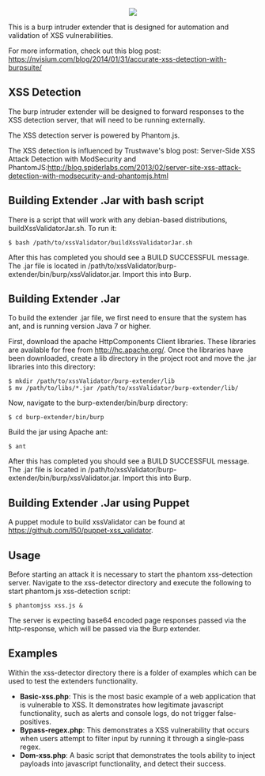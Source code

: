 <p align="center">
<img src="https://raw.githubusercontent.com/nVisium/xssValidator/gh-pages/images/xssValidator.png">
</p>

This is a burp intruder extender that is designed for automation and validation of XSS 
vulnerabilities.

For more information, check out this blog post: https://nvisium.com/blog/2014/01/31/accurate-xss-detection-with-burpsuite/

XSS Detection
-------------

The burp intruder extender will be designed to forward responses to the XSS detection
server, that will need to be running externally. 

The XSS detection server is powered by Phantom.js.

The XSS detection is influenced by Trustwave's blog post: Server-Side XSS Attack Detection with ModSecurity and PhantomJS:http://blog.spiderlabs.com/2013/02/server-site-xss-attack-detection-with-modsecurity-and-phantomjs.html

Building Extender .Jar with bash script
----------------------

There is a script that will work with any debian-based distributions,
buildXssValidatorJar.sh. To run it:

    $ bash /path/to/xssValidator/buildXssValidatorJar.sh

After this has completed you should see a BUILD SUCCESSFUL message. The .jar file is located in /path/to/xssValidator/burp-extender/bin/burp/xssValidator.jar. Import this into Burp.

Building Extender .Jar
----------------------

To build the extender .jar file, we first need to ensure that the system has ant, and is running version Java 7 or higher.

First, download the apache HttpComponents Client libraries. These libraries are available for free from http://hc.apache.org/. Once the libraries have been downloaded, create a lib directory in the project root and move the .jar libraries into this directory:

    $ mkdir /path/to/xssValidator/burp-extender/lib
    $ mv /path/to/libs/*.jar /path/to/xssValidator/burp-extender/lib/
 
Now, navigate to the burp-extender/bin/burp directory:

    $ cd burp-extender/bin/burp

Build the jar using Apache ant:

    $ ant

After this has completed you should see a BUILD SUCCESSFUL message. The .jar file is located in /path/to/xssValidator/burp-extender/bin/burp/xssValidator.jar. Import this into Burp.

Building Extender .Jar using Puppet
----------------------

A puppet module to build xssValidator can be found at
https://github.com/l50/puppet-xss_validator.

Usage
-----

Before starting an attack it is necessary to start the phantom xss-detection server. Navigate to the xss-detector directory and execute the following to start phantom.js xss-detection script:

    $ phantomjss xss.js &

The server is expecting base64 encoded page responses passed via the http-response, which will be passed via the Burp extender. 

Examples
--------

Within the xss-detector directory there is a folder of examples which can be used to test
the extenders functionality.

* **Basic-xss.php**: This is the most basic example of a web application that is vulnerable to XSS. It demonstrates how legitimate javascript functionality, such as alerts and console logs, do not trigger false-positives.
* **Bypass-regex.php**: This demonstrates a XSS vulnerability that occurs when users attempt to filter input by running it through a single-pass regex.
* **Dom-xss.php**: A basic script that demonstrates the tools ability to inject payloads into javascript functionality, and detect their success.
